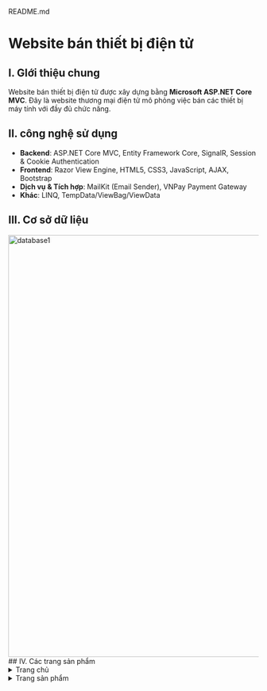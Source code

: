 README.md
# Website bán thiết bị điện tử
## I. GIới thiệu chung
Website bán thiết bị điện tử được xây dựng bằng **Microsoft ASP.NET Core MVC**. Đây là website thương mại điện tử mô phỏng việc bán các thiết bị máy tính với đầy đủ chức năng.  
## II. công nghệ sử dụng
- **Backend**: ASP.NET Core MVC, Entity Framework Core, SignalR, Session & Cookie Authentication  
- **Frontend**: Razor View Engine, HTML5, CSS3, JavaScript, AJAX, Bootstrap  
- **Dịch vụ & Tích hợp**: MailKit (Email Sender), VNPay Payment Gateway  
- **Khác**: LINQ, TempData/ViewBag/ViewData
## III. Cơ sở dữ liệu
<img width="1252" height="850" alt="database1" src="https://github.com/user-attachments/assets/c10bb614-0c1b-4150-8714-1b4678419cda" />
## IV. Các trang sản phẩm

<details>
  <summary>Trang chủ</summary>
  <img width="1875" height="4225" alt="Trang-chủ-ComputerDeviceShoppingsite" src="https://github.com/user-attachments/assets/9885c65e-52e8-4e0b-916a-9b12f6940c5e" />
  </details>
  <details>
  <summary>Trang sản phẩm</summary>
  <img width="1875" height="2284" alt="SanPham-ComputerDeviceShoppingsite" src="https://github.com/user-attachments/assets/690823c7-4774-4dbc-85b1-f7a4e0868578" />
</details>




